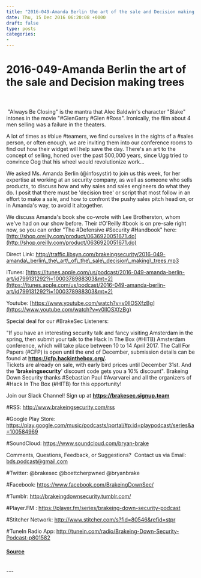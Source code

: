 ```yaml
---
title: "2016-049-Amanda Berlin the art of the sale and Decision making trees"
date: Thu, 15 Dec 2016 06:20:08 +0000
draft: false
type: posts
categories: 
- 
---
```

# 2016-049-Amanda Berlin the art of the sale and Decision making trees

<br/>

<br/>
 "Always Be Closing" is the mantra that Alec Baldwin's character "Blake" intones in the movie "#GlenGarry #Glen #Ross". Ironically, the film about 4 men selling was a failure in the theaters.

A lot of times as #blue #teamers, we find ourselves in the sights of a #sales person, or often enough, we are inviting them into our conference rooms to find out how their widget will help save the day. There's an art to the concept of selling, honed over the past 500,000 years, since Ugg tried to convince Oog that his wheel would revolutionize work...

We asked Ms. Amanda Berlin (@infosystir) to join us this week, for her expertise at working at an security company, as well as someone who sells products, to discuss how and why sales and sales engineers do what they do. I posit that there must be 'decision tree' or script that most follow in an effort to make a sale, and how to confront the pushy sales pitch head on, or in Amanda's way, to avoid it altogether.

We discuss Amanda's book she co-wrote with Lee Brotherston, whom we've had on our show before. Their #O'Reilly #book is on pre-sale right now, so you can order "The #Defensive #Security #Handbook" here: [http://shop.oreilly.com/product/0636920051671.do](http://shop.oreilly.com/product/0636920051671.do)

Direct Link: http://traffic.libsyn.com/brakeingsecurity/2016-049-amanda\_berlin\_the\_art\_of\_the\_sale\_decision\_making\_trees.mp3

iTunes: [https://itunes.apple.com/us/podcast/2016-049-amanda-berlin-art/id799131292?i=1000378988303&mt=2](https://itunes.apple.com/us/podcast/2016-049-amanda-berlin-art/id799131292?i=1000378988303&mt=2)

Youtube: [https://www.youtube.com/watch?v=v0llOSXfzBg](https://www.youtube.com/watch?v=v0llOSXfzBg)

Special deal for our #BrakeSec Listeners:  
  
"If you have an interesting security talk and fancy visiting Amsterdam in the spring, then submit your talk to the Hack In The Box (#HITB) Amsterdam conference, which will take place between 10 to 14 April 2017. The Call For Papers (#CFP) is open until the end of December, submission details can be found at **https://cfp.hackinthebox.org/.**  
Tickets are already on sale, with early bird prices until December 31st. And the '**brakeingsecurity**' discount code gets you a 10% discount". Brakeing Down Security thanks #Sebastian Paul #Avarvarei and all the organizers of #Hack In The Box (#HITB) for this opportunity!

  
Join our Slack Channel! Sign up at **https://brakesec.signup.team**  
  
#RSS: http://www.brakeingsecurity.com/rss  
  
#Google Play Store: https://play.google.com/music/podcasts/portal/#p:id=playpodcast/series&a=100584969  
  
#SoundCloud: https://www.soundcloud.com/bryan-brake  
  
Comments, Questions, Feedback, or Suggestions?  Contact us via Email: bds.podcast@gmail.com  
  
#Twitter: @brakesec @boettcherpwned @bryanbrake  
  
#Facebook: https://www.facebook.com/BrakeingDownSec/  
  
#Tumblr: http://brakeingdownsecurity.tumblr.com/  
  
#Player.FM : https://player.fm/series/brakeing-down-security-podcast  
  
#Stitcher Network: http://www.stitcher.com/s?fid=80546&refid=stpr  
  
#TuneIn Radio App: http://tunein.com/radio/Brakeing-Down-Security-Podcast-p801582

#### [Source](http://brakeingsecurity.com/2016-049-amanda-berlin-the-art-of-the-sale-and-decision-making-trees)

<br/>
---
